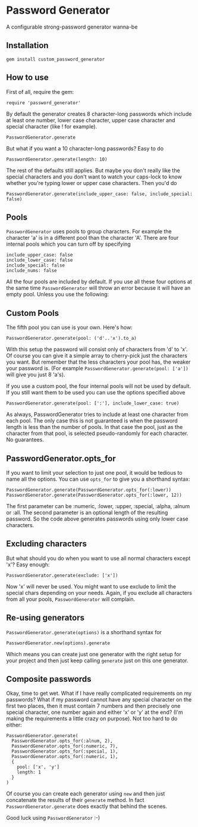 # Password Generator

A configurable strong-password generator wanna-be

## Installation

    gem install custom_password_generator

## How to use

First of all, require the gem:

    require 'password_generator'

By default the generator creates 8 character-long passwords which include at least one number, lower case character, upper case character and special character (like ! for example).

    PasswordGenerator.generate

But what if you want a 10 character-long passwords? Easy to do

    PasswordGenerator.generate(length: 10)

The rest of the defaults still applies. But maybe you don't really like the special characters and you don't want to watch your caps-lock to know whether you're typing lower or upper case characters. Then you'd do

    PasswordGenerator.generate(include_upper_case: false, include_special: false)

## Pools

```PasswordGenerator``` uses pools to group characters. For example the character 'a' is in a different pool than the character 'A'. There are four internal pools which you can turn off by specifying

    include_upper_case: false
    include_lower_case: false
    include_special: false
    include_nums: false

All the four pools are included by default. If you use all these four options at the same time ```PasswordGenerator``` will throw an error because it will have an empty pool. Unless you use the following:

## Custom Pools

The fifth pool you can use is your own. Here's how:

    PasswordGenerator.generate(pool: ('d'..'x').to_a)

With this setup the password will consist only of characters from 'd' to 'x'. Of course you can give it a simple array to cherry-pick just the characters you want. But remember that the less characters your pool has, the weaker your password is. (For example ```PasswordGenerator.generate(pool: ['a'])``` will give you just 8 'a's).

If you use a custom pool, the four internal pools will not be used by default. If you still want them to be used you can use the options specified above

    PasswordGenerator.generate(pool: [':'], include_lower_case: true)

As always, PasswordGenerator tries to include at least one character from each pool. The only case this is not guaranteed is when the password length is less than the number of pools. In that case the pool, just as the character from that pool, is selected pseudo-randomly for each character. No guarantees.

## PasswordGenerator.opts_for

If you want to limit your selection to just one pool, it would be tedious to name all the options. You can use ```opts_for``` to give you a shorthand syntax:

    PasswordGenerator.generate(PasswordGenerator.opts_for(:lower))
    PasswordGenerator.generate(PasswordGenerator.opts_for(:lower, 12))

The first parameter can be :numeric, :lower, :upper, :special, :alpha, :alnum or :all. The second parameter is an optional length of the resulting password. So the code above generates passwords using only lower case characters.

## Excluding characters

But what should you do when you want to use all normal characters except 'x'? Easy enough:

    PasswordGenerator.generate(exclude: ['x'])

Now 'x' will never be used. You might want to use exclude to limit the special chars depending on your needs. Again, if you exclude all characters from all your pools, ```PasswordGenerator``` will complain.

## Re-using generators

```PasswordGenerator.generate(options)``` is a shorthand syntax for

    PasswordGenerator.new(options).generate

Which means you can create just one generator with the right setup for your project and then just keep calling ```generate``` just on this one generator.

## Composite passwords

Okay, time to get wet. What if I have really complicated requirements on my passwords? What if my password cannot have any special character on the first two places, then it must contain 7 numbers and then precisely one special character, one number again and either 'x' or 'y' at the end? (I'm making the requirements a little crazy on purpose). Not too hard to do either:

    PasswordGenerator.generate(
      PasswordGenerator.opts_for(:alnum, 2),
      PasswordGenerator.opts_for(:numeric, 7),
      PasswordGenerator.opts_for(:special, 1),
      PasswordGenerator.opts_for(:numeric, 1),
      {
        pool: ['x', 'y']
        length: 1
      }
    )

Of course you can create each generator using ```new``` and then just concatenate the results of their ```generate``` method. In fact ```PasswordGenerator.generate``` does exactly that behind the scenes.

Good luck using ```PasswordGenerator``` :-)
